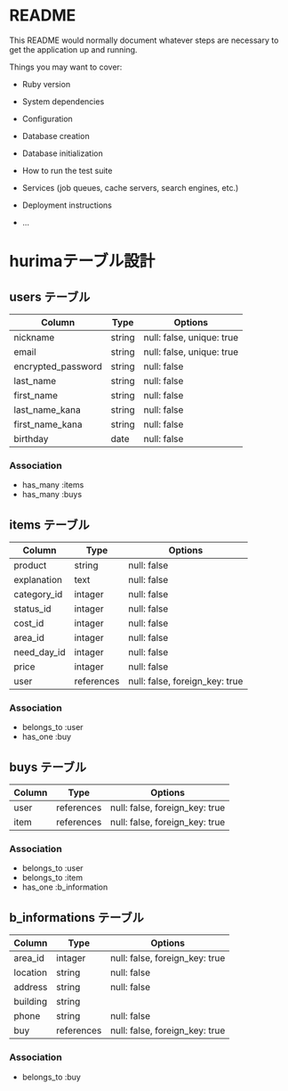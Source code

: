 # README

This README would normally document whatever steps are necessary to get the
application up and running.

Things you may want to cover:

* Ruby version

* System dependencies

* Configuration

* Database creation

* Database initialization

* How to run the test suite

* Services (job queues, cache servers, search engines, etc.)

* Deployment instructions

* ...

 # hurimaテーブル設計 


## users テーブル
| Column             | Type    | Options     |
| ------------------ | --------| ----------- |
| nickname           | string  | null: false, unique: true|
| email              | string  | null: false, unique: true|
| encrypted_password | string  | null: false |
| last_name          | string  | null: false |
| first_name         | string  | null: false |
| last_name_kana     | string  | null: false |
| first_name_kana    | string  | null: false |
| birthday           | date    | null: false |

### Association
- has_many :items
- has_many :buys


## items テーブル
| Column        | Type       | Options                       |
| ------------- | ---------- | ----------------------------- |
| product       | string     | null: false                   |
| explanation   | text       | null: false                   |
| category_id   | intager    | null: false                   |
| status_id     | intager    | null: false                   |
| cost_id       | intager    | null: false                   |
| area_id       | intager    | null: false                   |
| need_day_id   | intager    | null: false                   |
| price         | intager    | null: false                   |
| user          | references | null: false, foreign_key: true|
### Association
- belongs_to :user
- has_one :buy


## buys テーブル
| Column       | Type       |       Options                  |
| -------------| ---------- | ------------------------------ |
| user         | references | null: false, foreign_key: true |
| item         | references | null: false, foreign_key: true |
### Association
- belongs_to :user
- belongs_to :item
- has_one :b_information


## b_informations テーブル
| Column     | Type       |       Options                  |
| ---------- | ---------- | ------------------------------ |
| area_id    | intager    | null: false, foreign_key: true |
| location   | string     | null: false |
| address    | string     | null: false |
| building   | string     |             |
| phone      | string     | null: false |
| buy        | references | null: false, foreign_key: true|
### Association
- belongs_to :buy